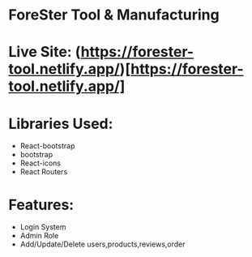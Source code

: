# ForeSter Tool & Manufacturing

# Live Site: (https://forester-tool.netlify.app/)[https://forester-tool.netlify.app/]

# Libraries Used:
* React-bootstrap
* bootstrap
* React-icons
* React Routers

# Features:
* Login System
* Admin Role
* Add/Update/Delete users,products,reviews,order 
